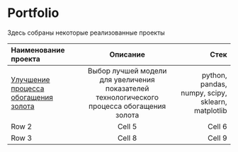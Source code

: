 # Portfolio
Здесь собраны некоторые реализованные проекты

| Наименование проекта | Описание  |Стек|
|:------------- |:---------------:| -------------:|
|[Улучшение процесса обогащения золота](https://goo.su/pNode)|Выбор лучшей модели для увеличения показателей технологического процесса обогащения золота|python, pandas, numpy, scipy, sklearn, matplotlib|
| Row 2         | Cell 5          | Cell 6        |
| Row 3         | Cell 8          | Cell 9        |
